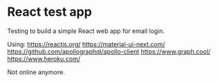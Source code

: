# React test app

Testing to build a simple React web app for email login.

Using:
https://reactjs.org/
https://material-ui-next.com/
https://github.com/apollographql/apollo-client
https://www.graph.cool/
https://www.heroku.com/

Not online anymore.
